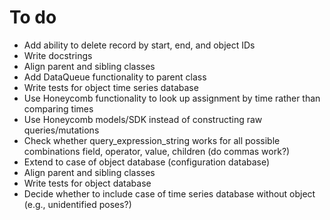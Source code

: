 # To do

* Add ability to delete record by start, end, and object IDs
* Write docstrings
* Align parent and sibling classes
* Add DataQueue functionality to parent class
* Write tests for object time series database
* Use Honeycomb functionality to look up assignment by time rather than comparing times
* Use Honeycomb models/SDK instead of constructing raw queries/mutations
* Check whether query_expression_string works for all possible combinations field, operator, value, children (do commas work?)
* Extend to case of object database (configuration database)
* Align parent and sibling classes
* Write tests for object database
* Decide whether to include case of time series database without object (e.g., unidentified poses?)
